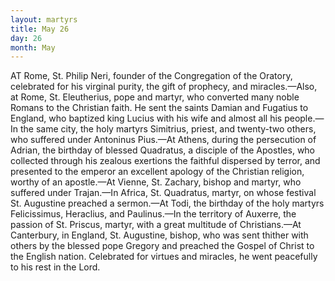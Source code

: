 ```yaml
---
layout: martyrs
title: May 26
day: 26
month: May
---
```

AT Rome, St. Philip Neri, founder of the Congregation of the Oratory, celebrated for his virginal
purity, the gift of prophecy, and miracles.&mdash;Also, at
Rome, St. Eleutherius, pope and martyr, who converted many noble Romans to the Christian faith.
He sent the saints Damian and Fugatius to England,
who baptized king Lucius with his wife and almost
all his people.&mdash;In the same city, the holy martyrs
Simitrius, priest, and twenty-two others, who suffered under Antoninus Pius.&mdash;At Athens, during the
persecution of Adrian, the birthday of blessed Quadratus, a disciple of the Apostles, who collected
through his zealous exertions the faithful dispersed
by terror, and presented to the emperor an excellent
apology of the Christian religion, worthy of an apostle.&mdash;At Vienne, St. Zachary, bishop and martyr,
who suffered under Trajan.&mdash;In Africa, St. Quadratus, martyr, on whose festival St. Augustine preached
a sermon.&mdash;At Todi, the birthday of the holy martyrs Felicissimus, Heraclius, and Paulinus.&mdash;In the
territory of Auxerre, the passion of St. Priscus, martyr, with a great multitude of Christians.&mdash;At Canterbury, in England, St. Augustine, bishop, who was
sent thither with others by the blessed pope Gregory
and preached the Gospel of Christ to the English
nation. Celebrated for virtues and miracles, he
went peacefully to his rest in the Lord.

